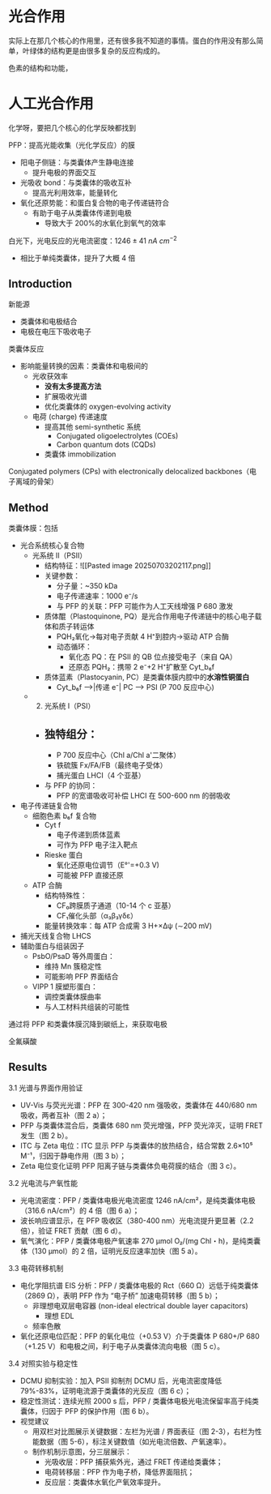 # 光合作用

实际上在那几个核心的作用里，还有很多我不知道的事情。蛋白的作用没有那么简单，叶绿体的结构更是由很多复杂的反应构成的。

色素的结构和功能，

# 人工光合作用

化学呀，要把几个核心的化学反映都找到

PFP：提高光能收集（光化学反应）的膜
- 阳电子侧链：与类囊体产生静电连接
	- 提升电极的界面交互
- 光吸收 bond：与类囊体的吸收互补
	- 提高光利用效率，能量转化
- 氧化还原势能：和蛋白复合物的电子传递链符合
	- 有助于电子从类囊体传递到电极
		- 导致大于 200%的水氧化到氧气的效率

白光下，光电反应的光电流密度：$1246\pm 41\ nA\ cm^{-2}$
- 相比于单纯类囊体，提升了大概 4 倍

## Introduction

新能源
- 类囊体和电极结合
- 电极在电压下吸收电子

类囊体反应
- 影响能量转换的因素：类囊体和电极间的
	- 光收获效率
		- **没有太多提高方法**
		- 扩展吸收光谱
		- 优化类囊体的 oxygen-evolving activity
	- 电荷 (charge) 传递速度
		- 提高其他 semi-synthetic 系统
			- Conjugated oligoelectrolytes (COEs)
			- Carbon quantum dots (CQDs)
		- 类囊体 immobilization

Conjugated polymers (CPs) with electronically delocalized backbones（电子离域的骨架）

## Method

类囊体膜：包括
- 光合系统核心复合物
	- 光系统 II（PSII）​​
		- ​结构特征​：![[Pasted image 20250703202117.png]]
		- ​关键参数​：
			- 分子量：~350 kDa
			- 电子传递速率：1000 e⁻/s
			- 与 PFP 的关联：PFP 可能作为人工天线增强 P 680 激发
		- 质体醌（Plastoquinone, PQ）是光合作用电子传递链中的核心电子载体和质子转运体
			- PQH₂氧化→每对电子贡献 4 H⁺到腔内→驱动 ATP 合酶
			- 动态循环​：
				- ​氧化态 PQ​：在 PSII 的 QB 位点接受电子（来自 QA）
				- ​还原态 PQH₂​：携带 2 e⁻+2 H⁺扩散至 Cyt_b₆f
		- 质体蓝素（Plastocyanin, PC）是类囊体膜内腔中的**水溶性铜蛋白**
			- Cyt_b₆f -->|传递 e⁻| PC --> PSI (P 700 反应中心)
	- 2. ​光系统 I（PSI）​​
		- ​独特组分​：
			- 
			- P 700 反应中心（Chl a/Chl a'二聚体）
			- 铁硫簇 Fx/FA/FB（最终电子受体）
			- 捕光蛋白 LHCI（4 个亚基）
		- ​与 PFP 的协同​：
			- PFP 的宽谱吸收可补偿 LHCI 在 500-600 nm 的弱吸收
- 电子传递链复合物
	- 细胞色素 b₆f 复合物​
		- Cyt f
			- 电子传递到质体蓝素
			- 可作为 PFP 电子注入靶点
		- Rieske 蛋白
			- 氧化还原电位调节（E°'=+0.3 V)
			- 可能被 PFP 直接还原
	- ATP 合酶​
		- ​结构特殊性​：
		    - CF₀跨膜质子通道（10-14 个 c 亚基）
		    - CF₁催化头部（α₃β₃γδε）
		- ​能量转换效率​：每 ATP 合成需 3 H+×Δψ (∼200 mV)
- 捕光天线复合物 LHCS
- 辅助蛋白与组装因子
	- ​PsbO/PsaD 等外周蛋白​：
		- 维持 Mn 簇稳定性
		- 可能影响 PFP 界面结合
	- ​VIPP 1 膜塑形蛋白​：
		- 调控类囊体膜曲率
		- 与人工材料共组装的可能性

通过将 PFP 和类囊体膜沉降到碳纸上，来获取电极

全氟磺酸

## Results

3.1 光谱与界面作用验证
- UV-Vis 与荧光光谱：PFP 在 300-420 nm 强吸收，类囊体在 440/680 nm 吸收，两者互补（图 2 a）；
- PFP 与类囊体混合后，类囊体 680 nm 荧光增强，PFP 荧光淬灭，证明 FRET 发生（图 2 b）。
- ITC 与 Zeta 电位：ITC 显示 PFP 与类囊体的放热结合，结合常数 2.6×10⁵ M⁻¹，归因于静电作用（图 3 b）；
- Zeta 电位变化证明 PFP 阳离子链与类囊体负电荷膜的结合（图 3 c）。

3.2 光电流与产氧性能
- 光电流密度：PFP / 类囊体电极光电流密度 1246 nA/cm²，是纯类囊体电极（316.6 nA/cm²）的 4 倍（图 6 a）；
- 波长响应谱显示，在 PFP 吸收区（380-400 nm）光电流提升更显著（2.2 倍），验证 FRET 贡献（图 6 d）。
- 氧气演化：PFP / 类囊体电极产氧速率 270 μmol O₂/(mg Chl・h)，是纯类囊体（130 μmol）的 2 倍，证明光反应速率加快（图 5 a）。

3.3 电荷转移机制
- 电化学阻抗谱 EIS 分析：PFP / 类囊体电极的 Rct（660 Ω）远低于纯类囊体（2869 Ω），表明 PFP 作为 “电子桥” 加速电荷转移（图 5 b）；
	- 非理想电双层电容器 (non-ideal electrical double layer capacitors)
		- 理想 EDL
	- 频率色散
- 氧化还原电位匹配：PFP 的氧化电位（+0.53 V）介于类囊体 P 680+/P 680（+1.25 V）和电极之间，利于电子从类囊体流向电极（图 5 c）。

3.4 对照实验与稳定性
- DCMU 抑制实验：加入 PSII 抑制剂 DCMU 后，光电流密度降低 79%-83%，证明电流源于类囊体的光反应（图 6 c）；
- 稳定性测试：连续光照 2000 s 后，PFP / 类囊体电极光电流保留率高于纯类囊体，归因于 PFP 的保护作用（图 6 b）。
- 视觉建议
	- 用双栏对比图展示关键数据：左栏为光谱 / 界面表征（图 2-3），右栏为性能数据（图 5-6），标注关键数值（如光电流倍数、产氧速率）。
	- 制作机制示意图，分三层展示：
		- 光吸收层：PFP 捕获紫外光，通过 FRET 传递给类囊体；
		- 电荷转移层：PFP 作为电子桥，降低界面阻抗；
		- 反应层：类囊体水氧化产氧效率提升。